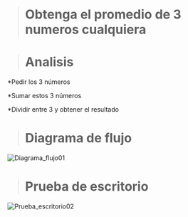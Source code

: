 > # Obtenga el promedio de 3 numeros cualquiera

> # Analisis
*Pedir los 3 números

*Sumar estos 3 números

*Dividir entre 3 y obtener el resultado

> # Diagrama de flujo
![Diagrama_flujo01](https://github.com/Hilayani/ICI-Primera_parcial/assets/122384970/9d6ccde1-87a5-4250-931a-272d5caa8c65)



> # Prueba de escritorio
![Prueba_escritorio02](https://github.com/Hilayani/ICI-Primera_parcial/assets/122384970/2e4240f0-c0fd-4f15-89ba-f1a1defe58d9)
